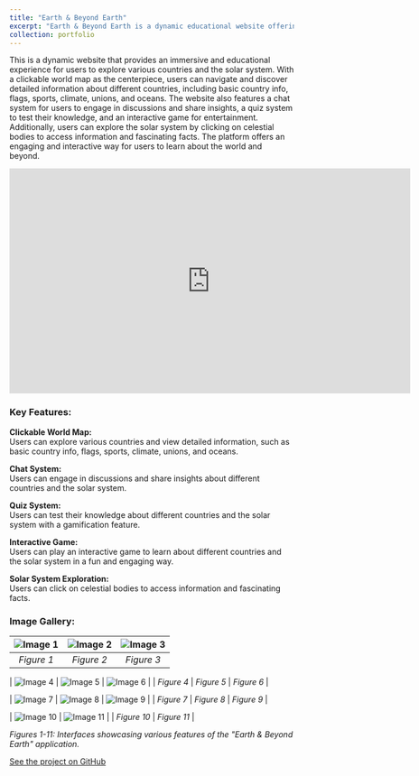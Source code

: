 ```yaml
---
title: "Earth & Beyond Earth"
excerpt: "Earth & Beyond Earth is a dynamic educational website offering an interactive experience to explore world countries and the solar system, complete with a clickable map, chat, quizzes, and games for learning and engagement. <br/><br/><img src='/images/ebe-1.png' width=400px>"
collection: portfolio
---
```


This is a dynamic website that provides an immersive and educational experience for users to explore various countries and the solar system. With a clickable world map as the centerpiece, users can navigate and discover detailed information about different countries, including basic country info, flags, sports, climate, unions, and oceans. The website also features a chat system for users to engage in discussions and share insights, a quiz system to test their knowledge, and an interactive game for entertainment. Additionally, users can explore the solar system by clicking on celestial bodies to access information and fascinating facts. The platform offers an engaging and interactive way for users to learn about the world and beyond.

<iframe src="https://saleheenshafiq9.github.io/files/ebe-vid.mp4" height="399" width="710" frameborder="0" allowfullscreen="" title="Embedded post"></iframe>

### Key Features:

**Clickable World Map:**  
Users can explore various countries and view detailed information, such as basic country info, flags, sports, climate, unions, and oceans.

**Chat System:**  
Users can engage in discussions and share insights about different countries and the solar system.

**Quiz System:**  
Users can test their knowledge about different countries and the solar system with a gamification feature.

**Interactive Game:**  
Users can play an interactive game to learn about different countries and the solar system in a fun and engaging way.

**Solar System Exploration:**  
Users can click on celestial bodies to access information and fascinating facts.

### Image Gallery:

| ![Image 1](https://saleheenshafiq9.github.io/images/ebe-1.png) | ![Image 2](https://saleheenshafiq9.github.io/images/ebe-2.png) | ![Image 3](https://saleheenshafiq9.github.io/images/ebe-3.png) |
|:-------------------------------------------------------------:|:-------------------------------------------------------------:|:-------------------------------------------------------------:|
| *Figure 1*                                                    | *Figure 2*                                                    | *Figure 3*                                                    |

| ![Image 4](https://saleheenshafiq9.github.io/images/ebe-4.png) | ![Image 5](https://saleheenshafiq9.github.io/images/ebe-5.png) | ![Image 6](https://saleheenshafiq9.github.io/images/ebe-6.png) |
| *Figure 4*                                                    | *Figure 5*                                                    | *Figure 6*                                                    |

| ![Image 7](https://saleheenshafiq9.github.io/images/ebe-7.png) | ![Image 8](https://saleheenshafiq9.github.io/images/ebe-8.png) | ![Image 9](https://saleheenshafiq9.github.io/images/ebe-9.png) |
| *Figure 7*                                                    | *Figure 8*                                                    | *Figure 9*                                                    |

| ![Image 10](https://saleheenshafiq9.github.io/images/ebe-10.png) | ![Image 11](https://saleheenshafiq9.github.io/images/ebe-11.png) |
| *Figure 10*                                                     | *Figure 11*                                                     |

*Figures 1-11: Interfaces showcasing various features of the "Earth & Beyond Earth" application.*


[See the project on GitHub](https://github.com/Labonnya/Earth-and-Beyond-Earth)


